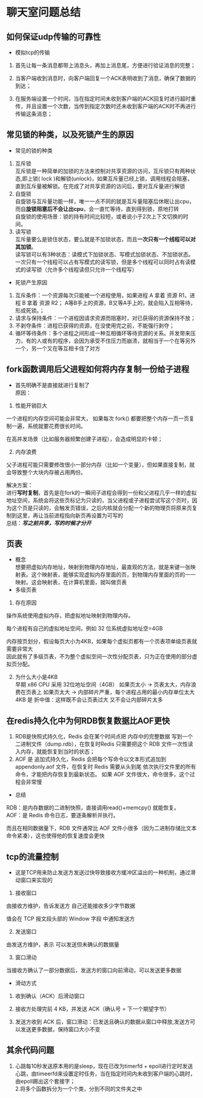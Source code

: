 # 聊天室问题总结

## 如何保证udp传输的可靠性
- 模拟tcp的传输  

1. 首先让每一条消息都带上消息头，再加上消息尾，方便进行验证消息的完整；  

2. 当客户端收到消息时，向客户端回复一个ACK表明收到了消息，确保了数据的到达；  

3. 在服务端设置一个时间，当在指定时间未收到客户端的ACK回复时进行超时重传，并且设置一个次数，当传到指定次数时还未收到客户端的ACK时不再进行传输这条消息；  

## 常见锁的种类，以及死锁产生的原因  
- 常见的锁的种类  
1. 互斥锁  
互斥锁是一种简单的加锁的方法来控制对共享资源的访问，互斥锁只有两种状态,即上锁( lock )和解锁(unlock)，如果互斥量已经上锁，调用线程会阻塞，直到互斥量被解锁。在完成了对共享资源的访问后，要对互斥量进行解锁  
2. 自旋锁  
自旋锁与互斥量功能一样，唯一一点不同的就是互斥量阻塞后休眠让出cpu，而自**旋锁阻塞后不会让出cpu**，会一直忙等待，直到得到锁，原地打转  
自旋锁的使用场景：锁的持有时间比较短，或者说小于2次上下文切换的时间。
3. 读写锁  
互斥量要么是锁住状态，要么就是不加锁状态，而且**一次只有一个线程可以对其加锁**。  
读写锁可以有3种状态：读模式下加锁状态、写模式加锁状态、不加锁状态。  
一次只有一个线程可以占有写模式的读写锁，但是多个线程可以同时占有读模式的读写锁（允许多个线程读但只允许一个线程写）
- 死锁产生原因  
1. 互斥条件：一个资源每次只能被一个进程使用，如果进程 A 拿着 资源 R1，进程 B 拿着 资源 R2；
A等B手上的资源，B又等A手上的，就会陷入互相等待，形成死锁。；  
2. 请求与保持条件：一个进程因请求资源而阻塞时，对已获得的资源保持不放；  
3. 不剥夺条件：进程已获得的资源，在没使用完之前，不能强行剥夺；  
4. 循环等待条件：多个进程之间形成一种互相循环等待资源的关系。并发带来压力，有的人或有的程序，会因为承受不住压力而崩溃，就相当于一个在等另外一个，另一个又在等互相卡住了对方  
  
## fork函数调用后父进程如何将内存复制一份给子进程  
- 首先明确不是直接就进行复制了  
 原因：  
1. 性能开销巨大

一个进程的内存空间可能会非常大，
如果每次 fork() 都要把整个内存一页一页复制一遍，系统就要花费很长时间。

在高并发场景（比如服务器频繁创建子进程），会造成明显的卡顿；

2. 内存浪费

父子进程可能只需要修改很小一部分内存（比如一个变量），但如果直接复制，就会导致整个大块内存被占用两份。
  
解决方案：  
进行**写时复制**，首先是在fork的一瞬间子进程会得到一份和父进程几乎一样的虚拟地址空间，系统会将这些页标记为只读的，当父进程或子进程尝试写这个页时，因为这个页是只读的，会触发页错误，之后内核就会分配一个新的物理页将原来页复制到这里，再让当前进程指向新页再设置为可写的  
总结：***写之前共享，写的时候才分开***  
  
## 页表  
- 概念  
想要把虚拟内存地址，映射到物理内存地址，最直观的方法，就是来键一张映射表。这个映射表，能够实现虚拟内存里面的页，到物理内存里面的页的一一映射。这会映射表，在计算机里面，就叫做页表  
- 多级页表  
  
1. 存在原因   

操作系统使用虚拟内存，把虚拟地址映射到物理内存。

每个进程有自己的虚拟地址空间，例如 32 位系统虚拟地址空=4GB  

内存按页划分，假设每页大小为4KB，如果每个虚拟页都有一个页表项单级页表就需要非常大  
因此就有了多级页表，不为整个虚拟空间一次性分配页表，只为正在使用的部分虚拟页分配。  

2. 为什么大小是4KB  
早期 x86 CPU 采用 32位地址空间（4GB）
如果页太小 → 页表太大，内存浪费在页表上
如果页太大 → 内部碎片严重，每个进程占用的最小内存单位太大
4KB 是 折中值：这样既不会让页表过大
又不会让内部碎片太多

## 在redis持久化中为何RDB恢复数据比AOF更快  
1. RDB是快照式持久化，Redis 会在某个时间点把 内存中的完整数据 写到一个二进制文件（dump.rdb），在恢复时Redis 只需要把这个 RDB 文件一次性读入内存，就能恢复到当时的状态；  
2. AOF 是 追加式持久化，Redis 会把每个写命令以文本形式追加到 appendonly.aof 文件，在恢复时
Redis 需要从头到尾 依次执行文件里的所有命令，才能把内存恢复到最新状态。
如果 AOF 文件很大，命令很多，这个过程会非常慢   
- 总结  

RDB：是内存数据的二进制快照，直接调用read()+memcpy() 就能恢复。  
AOF：是 Redis 命令日志，要逐条解析并执行。  

而且在相同数据量下，RDB 文件通常比 AOF 文件小很多（因为二进制存储比文本命令紧凑），这也使得他的恢复速度会更快 

## tcp的流量控制  
- 这是TCP用来防止发送方发送过快导致接收方缓冲区溢出的一种机制，通过滑动窗口来实现的  

1. 接收窗口

由接收方维护，告诉发送方 自己还能接收多少字节数据

值会在 TCP 报文段头部的 Window 字段 中通知发送方

2. 发送窗口  

由发送方维护，表示 可以发送但未确认的数据量


3. 窗口滑动

当接收方确认了一部分数据后，发送方的窗口向前滑动，可以发送更多数据

- 滑动方式    

1. 收到确认（ACK）后滑动窗口

2. 接收方处理完前 4 KB，并发送 ACK（确认号 = 下一个期望字节）

3. 发送方收到 ACK 后，窗口滑动：已发送且确认的数据从窗口中释放,发送方可以发送更多数据，保持窗口大小不变

## 其余代码问题  
1. 心跳每10秒发送原本用的是sleep，现在已改为timerfd + epoll进行定时发送心跳，由timeerfd来设置定时任务，当在指定时间内未收到客户端的心跳时，由epoll踢出这个套接字；  
2.将多个函数拆分为一个个类，分到不同的文件夹之中